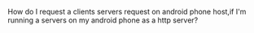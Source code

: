 How do I request a clients servers request on android phone host,if I'm running a servers on my android phone as a http server?
